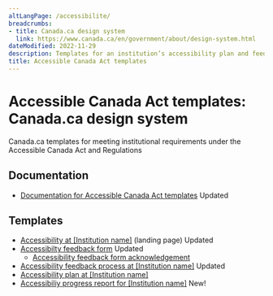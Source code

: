 ```yaml
---
altLangPage: /accessibilite/
breadcrumbs:
- title: Canada.ca design system
  link: https://www.canada.ca/en/government/about/design-system.html
dateModified: 2022-11-29
description: Templates for an institution’s accessibility plan and feedback section. 
title: Accessible Canada Act templates
---
```

<h1 property="name" id="wb-cont" dir="ltr"><span class="stacked"><span>Accessible Canada Act templates</span>: <span>Canada.ca design system</span></span></h1>
<p>Canada.ca templates for meeting institutional requirements under the Accessible Canada Act and Regulations</p>
<h2>Documentation</h2>
<ul>
  <li class="mrgn-tp-lg"><a href="documentation.html">Documentation for Accessible Canada Act templates</a> <span class="label label-info">Updated</span></li> 
  </ul>
<h2>Templates</h2>
<ul>
  <li class="mrgn-tp-lg"><a href="accessibility.html">Accessibility at [Institution name]</a> (landing page) <span class="label label-info">Updated</span></li>
  <li><a href="feedback-form.html">Accessibilty feedback form</a> <span class="label label-info">Updated</span>
    <ul>
      <li><a href="feedback-acknowledgement.html">Accessibility feedback form acknowledgement</a></li>
    </ul></li>
  <li><a href="feedback-process.html">Accessibility feedback process at [Institution name]</a> <span class="label label-info">Updated</span></li>
  <li><a href="plan.html">Accessibility plan at [Institution name]</a></li>
  <li><a href="progress-report.html">Accessibiliy progress report for [Institution name]</a> <span class="label label-info">New!</span></li>
</ul>
